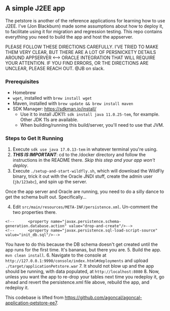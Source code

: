 ## A simple J2EE app

The petstore is another of the reference applications for learning how to use J2EE. I've (Jon Blackburn)
made some assumptions about how to deploy it, to facilitate using it for migration
and regression testing. This repo contains everything you need to build the app and host the appserver.

PLEASE FOLLOW THESE DIRECTIONS CAREFULLY. I'VE TRIED TO MAKE THEM VERY CLEAR, BUT THERE ARE A LOT OF PERSNICKETY DETAILS
AROUND APPSERVER <--> ORACLE INTEGRATION THAT WILL REQUIRE YOUR ATTENTION. IF YOU FIND ERRORS, OR THE DIRECTIONS ARE UNCLEAR, PLEASE
REACH OUT. @JB on slack.

### Prerequisites
- Homebrew
- `wget`, installed with `brew install wget`
- Maven, installed with `brew update && brew install maven`
- SDK Manager: https://sdkman.io/install/
  - Use it to install JDK11: `sdk install java 11.0.25-tem`, for example. Other JDK 11s are available.
  - When building/running this build/server, you'll need to use that JVM.

### Steps to Get It Running
1. Execute `sdk use java 17.0.13-tem` in whatever terminal you're using.
2. **_THIS IS IMPORTANT_**: cd to the /docker directory and follow the instructions in the README there. _Skip this step and your app won't deploy_. 
3. Execute `./setup-and-start-wildfly.sh`, which will download the WildFly binary, trick it out with the Oracle JNDI stuff, create the admin user (`jb/123abc`), and spin up the server.

Once the app server and Oracle are running, you need to do a silly dance to get the schema built out. Specifically...

4. Edit `src/main/resources/META-INF/persistence.xml`. Un-comment the two properties there.
```angular2html
<!--      <property name="javax.persistence.schema-generation.database.action" value="drop-and-create"/>-->
<!--      <property name="javax.persistence.sql-load-script-source" value="init_db.sql"/>-->
```
You have to do this because the DB schema doesn't get created until the app runs for the first time. It's bananas, but there you are.
5. Build the app. `mvn clean install`.
6. Navigate to the console at `http://127.0.0.1:9990/console/index.html#deployments` and upload `./target/applicationPetstore.war`
7. It should not blow up and the app should be running, with data populated, at `http://localhost:8080`
8. Now, unless you want the app to re-drop your tables next time you redeploy it, go ahead and revert the persistence.xml file above, rebuild the app, and redeploy it.

This codebase is lifted from https://github.com/agoncal/agoncal-application-petstore-ee7.
